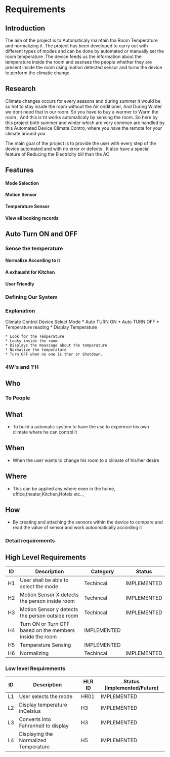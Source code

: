 # Requirements

## Introduction
The aim of the project is to Automaticaly maintain tha Room Temperature and normalizing it .The project has been developed to carry out with different types of modes and can be done by automated or manually set the room temperature .The device feeds us the information about the temperature inside the room and sesnses the people whether they are present inside the room using motion detected sensor and turns the device to perform the climatic change.

## Research
Climate changes occurs for every seasons and during summer it would be so hot to stay  inside the room without the Air onditioner, And During Winter we dont need that in our room. So you have to buy a warmer to Warm the room , And this is'nt works automaticaly by sensing the room. So here by this project
both summer and winter which are very common are handled by this Automated Device Climate Contro, where you have the remote for your climate around you

The main goal of the project is to provide the user with every step of the device automated and with no error or defects , It also have a special feature of Reducing the Electricity bill than the AC


## Features
#### Mode Selection
#### Motion Sensor
#### Temperature Sensor
#### View all booking records
## Auto Turn ON and OFF
### Sense the temperature
#### Normalize According to it
#### A exhausht for Kitchen
#### User Friendly



### Defining Our System
### Explanation
Climate Control Device
      Select Mode
    * Auto TURN ON
    * Auto TURN OFF
    * Temperature reading
    * Display Temperature
      
    * Look for the Temperature    
    * Looks inside the room 
    * Displays the meassage about the temperature
    * Normalize the temperature
    * Turn OFF when no one is ther or Shutdown.
   


### 4W&#39;s and 1&#39;H

## Who
### To People

## What
*   To bulid a automatic system to have the use to experince his own climate where he can control it

## When
*   When the user wants to change his room to a climate of his/her desire

## Where
*  This can be applied any where even in the home, office,theater,Kitchen,Hotels etc..,

## How
*   By creating and attaching the sensors within the device to compare and read the value of sensor and work autoomatically according it

### Detail requirements

## High Level Requirements 
| ID | Description | Category | Status | 
| ----- | ----- | ------- | ---------|
| H1 | User shall be able to select the mode| Techincal | IMPLEMENTED | 
| H2 |  Motion Sensor X detects the person inside room| Techincal | IMPLEMENTED |
| H3 | Motion Sensor y detects the person outside room | Techincal | IMPLEMENTED |
| H4 | Turn ON or Turn OFF based on the members inside the room | IMPLEMENTED |
| H5 | Temperature Sensing | IMPLEMENTED |
| H6 | Normalizing  | Techincal | IMPLEMENTED |

### Low level Requirements
 
| ID | Description | HLR ID | Status (Implemented/Future) |
| ------ | --------- | ------ | ----- |
|L1|User selects the mode |HR01|IMPLEMENTED|
|L2| Display temperature inCelsius | H3|IMPLEMENTED|
|L3|Converts into Fahrenheit to display | H3 | IMPLEMENTED |
|L4|Displaying the Normalized Temperature  | H5 |IMPLEMENTED|
<!--
Refernces have taken  google for some part of coding and information
-->
